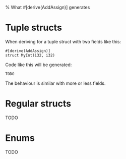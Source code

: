 % What #[derive(AddAssign)] generates

# Tuple structs

When deriving for a tuple struct with two fields like this:

```
#[derive(AddAssign)]
struct MyInt(i32, i32)
```
Code like this will be generated:

```
TODO
```

The behaviour is similar with more or less fields.



# Regular structs

TODO

# Enums

TODO
